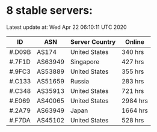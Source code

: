 # 8 stable servers:

Latest update at: Wed Apr 22 06:10:11 UTC 2020

| ID | ASN | Server Country | Online |
| -- | --- | -------------- | ------ |
| #.D09B | AS174 | United States | 340 hrs |
| #.7F1D | AS63949 | Singapore | 427 hrs |
| #.9FC3 | AS53889 | United States | 355 hrs |
| #.C133 | AS51659 | Russia | 283 hrs |
| #.C348 | AS35913 | United States | 721 hrs |
| #.E069 | AS40065 | United States | 2984 hrs |
| #.2A79 | AS63949 | Japan | 1664 hrs |
| #.F7DA | AS45102 | United States | 528 hrs |

